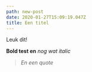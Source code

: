 ```yaml
---
path: new-post
date: 2020-01-27T15:09:19.047Z
title: Een titel
---
```

Leuk dit!

**Bold test en** *nog wat italic*

> *En een quote*
